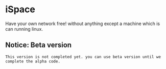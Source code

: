 # iSpace
Have your own network free! without anything except a machine which is can running linux.

## Notice: Beta version
    This version is not completed yet. you can use beta version until we complete the alpha code.
